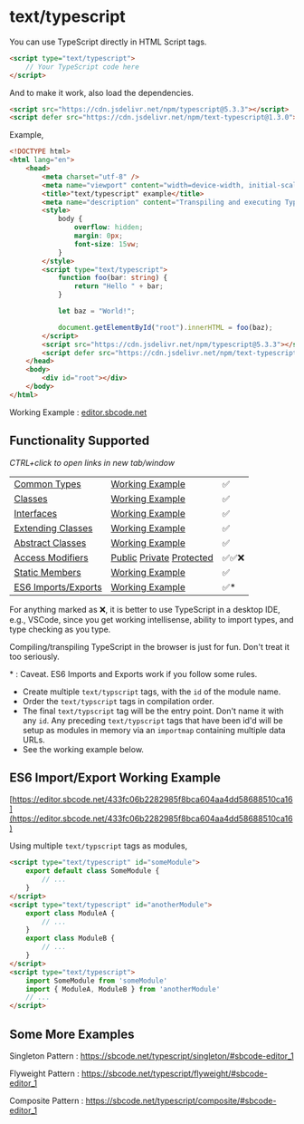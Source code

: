 # text/typescript

You can use TypeScript directly in HTML Script tags.

```html
<script type="text/typescript">
    // Your TypeScript code here
</script>
```

And to make it work, also load the dependencies.

```html
<script src="https://cdn.jsdelivr.net/npm/typescript@5.3.3"></script>
<script defer src="https://cdn.jsdelivr.net/npm/text-typescript@1.3.0"></script>
```

Example,

```html
<!DOCTYPE html>
<html lang="en">
    <head>
        <meta charset="utf-8" />
        <meta name="viewport" content="width=device-width, initial-scale=1" />
        <title>"text/typescript" example</title>
        <meta name="description" content="Transpiling and executing TypeScript in the browser" />
        <style>
            body {
                overflow: hidden;
                margin: 0px;
                font-size: 15vw;
            }
        </style>
        <script type="text/typescript">
            function foo(bar: string) {
                return "Hello " + bar;
            }

            let baz = "World!";

            document.getElementById("root").innerHTML = foo(baz);
        </script>
        <script src="https://cdn.jsdelivr.net/npm/typescript@5.3.3"></script>
        <script defer src="https://cdn.jsdelivr.net/npm/text-typescript@1.3.0"></script>
    </head>
    <body>
        <div id="root"></div>
    </body>
</html>
```

Working Example : [editor.sbcode.net](https://editor.sbcode.net/f1f4b5a73ec40283d1ddb37bb1e71f7e4e31b487)

## Functionality Supported

_CTRL+click to open links in new tab/window_

|                                                                           |                                                                                                                                                                                                                                            |        |
| ------------------------------------------------------------------------- | ------------------------------------------------------------------------------------------------------------------------------------------------------------------------------------------------------------------------------------------ | ------ |
| [Common Types](https://sbcode.net/typescript/common_types/)               | [Working Example](https://editor.sbcode.net/5350096f66b9d321f694cc52188e13e553edac60)                                                                                                                                                      | ✅     |
| [Classes](https://sbcode.net/typescript/classes/)                         | [Working Example](https://editor.sbcode.net/3a8a36d3bd046d5380ad41c3c8781f5e80e08caf)                                                                                                                                                      | ✅     |
| [Interfaces](https://sbcode.net/typescript/interfaces/)                   | [Working Example](https://editor.sbcode.net/0c0fcfdb32c8e9c0d0225dcb7ef8abe1aa64bcc8)                                                                                                                                                      | ✅     |
| [Extending Classes](https://sbcode.net/typescript/extending_classes/)     | [Working Example](https://editor.sbcode.net/33b12f255cbe83bc8d8d5ce8cd285d071c0bb347)                                                                                                                                                      | ✅     |
| [Abstract Classes](https://sbcode.net/typescript/abstract_classes/)       | [Working Example](https://editor.sbcode.net/6c352e04dd3a3173cb28485589edd2c5214aeb77)                                                                                                                                                      | ✅     |
| [Access Modifiers](https://sbcode.net/typescript/access_modifiers/)       | [Public](https://editor.sbcode.net/99fdbf60c582cf972d19aae3f3f4f8e42dfe195b) [Private](https://editor.sbcode.net/536d3082fe52fca05b5a6907ea48d09cb23e2a46) [Protected](https://editor.sbcode.net/d8a73b252320e459b00360347e53fbeeb0e09e72) | ✅✅❌ |
| [Static Members](https://sbcode.net/typescript/static_members/)           | [Working Example](https://editor.sbcode.net/6536773cb303a632aa1aeea81a0de136fe8549a6)                                                                                                                                                      | ✅     |
| [ES6 Imports/Exports](https://sbcode.net/typescript/es6_imports_exports/) | [Working Example](https://editor.sbcode.net/433fc06b2282985f8bca604aa4dd58688510ca16)                                                                                                                                                      | ✅\*   |

For anything marked as ❌, it is better to use TypeScript in a desktop IDE, e.g., VSCode, since you get working intellisense, ability to import types, and type checking as you type.

Compiling/transpiling TypeScript in the browser is just for fun. Don't treat it too seriously.

\* : Caveat. ES6 Imports and Exports work if you follow some rules.

-   Create multiple `text/typscript` tags, with the `id` of the module name.
-   Order the `text/typscript` tags in compilation order.
-   The final `text/typscript` tag will be the entry point. Don't name it with any `id`. Any preceding `text/typscript` tags that have been id'd will be setup as modules in memory via an `importmap` containing multiple data URLs.
-   See the working example below.

## ES6 Import/Export Working Example

[https://editor.sbcode.net/433fc06b2282985f8bca604aa4dd58688510ca16](https://editor.sbcode.net/433fc06b2282985f8bca604aa4dd58688510ca16)

Using multiple `text/typscript` tags as modules,

```html
<script type="text/typescript" id="someModule">
    export default class SomeModule {
        // ...
    }
</script>
<script type="text/typescript" id="anotherModule">
    export class ModuleA {
        // ...
    }
    export class ModuleB {
        // ...
    }
</script>
<script type="text/typescript">
    import SomeModule from 'someModule'
    import { ModuleA, ModuleB } from 'anotherModule'
    // ...
</script>
```

## Some More Examples

Singleton Pattern : https://sbcode.net/typescript/singleton/#sbcode-editor_1

Flyweight Pattern : https://sbcode.net/typescript/flyweight/#sbcode-editor_1

Composite Pattern : https://sbcode.net/typescript/composite/#sbcode-editor_1





